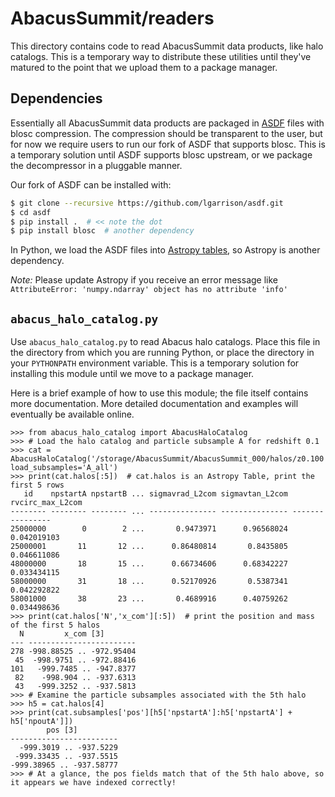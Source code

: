 # AbacusSummit/readers

This directory contains code to read AbacusSummit data products, like halo catalogs.
This is a temporary way to distribute these utilities until they've matured to the
point that we upload them to a package manager.

## Dependencies

Essentially all AbacusSummit data products are packaged in [ASDF](https://asdf.readthedocs.io/)
files with blosc compression.  The compression should be transparent to the user, but for now
we require users to run our fork of ASDF that supports blosc.  This is a temporary solution until
ASDF supports blosc upstream, or we package the decompressor in a pluggable manner.

Our fork of ASDF can be installed with:
```bash
$ git clone --recursive https://github.com/lgarrison/asdf.git
$ cd asdf
$ pip install .  # << note the dot
$ pip install blosc  # another dependency
```

In Python, we load the ASDF files into [Astropy tables](http://docs.astropy.org/en/stable/table/),
so Astropy is another dependency.

*Note:* Please update Astropy if you receive an error message like `AttributeError: 'numpy.ndarray' object has no attribute 'info'`

## `abacus_halo_catalog.py`
Use `abacus_halo_catalog.py` to read Abacus halo catalogs.  Place this file in the directory
from which you are running Python, or place the directory in your `PYTHONPATH` environment variable.
This is a temporary solution for installing this module until we move to a package manager.

Here is a brief example of how to use this module; the file itself contains more documentation.
More detailed documentation and examples will eventually be available online.

```pycon
>>> from abacus_halo_catalog import AbacusHaloCatalog
>>> # Load the halo catalog and particle subsample A for redshift 0.1
>>> cat = AbacusHaloCatalog('/storage/AbacusSummit/AbacusSummit_000/halos/z0.100', load_subsamples='A_all')
>>> print(cat.halos[:5])  # cat.halos is an Astropy Table, print the first 5 rows
   id    npstartA npstartB ... sigmavrad_L2com sigmavtan_L2com rvcirc_max_L2com
-------- -------- -------- ... --------------- --------------- ----------------
25000000        0        2 ...       0.9473971      0.96568024      0.042019103
25000001       11       12 ...      0.86480814       0.8435805      0.046611086
48000000       18       15 ...      0.66734606      0.68342227      0.033434115
58000000       31       18 ...      0.52170926       0.5387341      0.042292822
58001000       38       23 ...       0.4689916      0.40759262      0.034498636
>>> print(cat.halos['N','x_com'][:5])  # print the position and mass of the first 5 halos
  N         x_com [3]        
--- ------------------------
278 -998.88525 .. -972.95404
 45  -998.9751 .. -972.88416
101   -999.7485 .. -947.8377
 82    -998.904 .. -937.6313
 43   -999.3252 .. -937.5813
>>> # Examine the particle subsamples associated with the 5th halo
>>> h5 = cat.halos[4]
>>> print(cat.subsamples['pos'][h5['npstartA']:h5['npstartA'] + h5['npoutA']])
        pos [3]         
------------------------
  -999.3019 .. -937.5229
 -999.33435 .. -937.5515
-999.38965 .. -937.58777
>>> # At a glance, the pos fields match that of the 5th halo above, so it appears we have indexed correctly!
```

